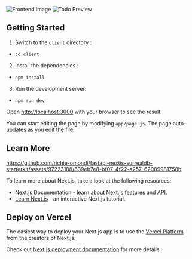![Frontend Image](https://res.cloudinary.com/dza2rilni/image/upload/v1698238371/vikjfyjnsbex3hlu8ebq.png)
![Todo Preview](https://github.com/richie-omondi/fastapi-nextjs-surrealdb-starterkit/assets/97223188/b2e62505-d564-4188-b2a3-9a07b1bfa815)


## Getting Started
1. Switch to the `client` directory :

* `cd client`

2. Install the dependencies :

* `npm install`

3. Run the development server:

* `npm run dev`

Open [http://localhost:3000](http://localhost:3000) with your browser to see the result.

You can start editing the page by modifying `app/page.js`. The page auto-updates as you edit the file.


## Learn More


https://github.com/richie-omondi/fastapi-nextjs-surrealdb-starterkit/assets/97223188/639eb7e8-bf07-4f22-a257-62089981758b


To learn more about Next.js, take a look at the following resources:

- [Next.js Documentation](https://nextjs.org/docs) - learn about Next.js features and API.
- [Learn Next.js](https://nextjs.org/learn) - an interactive Next.js tutorial.


## Deploy on Vercel

The easiest way to deploy your Next.js app is to use the [Vercel Platform](https://vercel.com/new?utm_medium=default-template&filter=next.js&utm_source=create-next-app&utm_campaign=create-next-app-readme) from the creators of Next.js.

Check out [Next.js deployment documentation](https://nextjs.org/docs/deployment) for more details.
